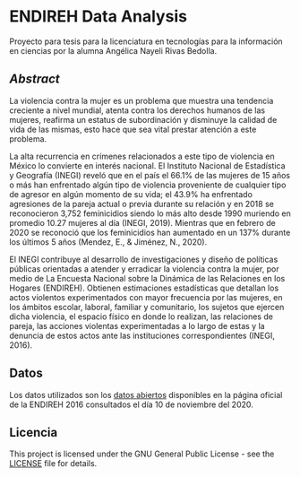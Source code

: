 # ENDIREH Data Analysis

Proyecto para tesis para la licenciatura en tecnologías para la información en ciencias por la alumna Angélica Nayeli Rivas Bedolla.

## _Abstract_

La violencia contra la mujer es un problema que muestra una tendencia creciente a nivel mundial, atenta contra los derechos humanos de las mujeres, reafirma un estatus de subordinación y disminuye la calidad de vida de las mismas, esto hace que sea vital prestar atención a este problema.

La alta recurrencia en crímenes relacionados a este tipo de violencia en México lo convierte en interés nacional. El Instituto Nacional de Estadística y Geografía (INEGI) reveló que en el país el 66.1% de las mujeres de 15 años o más han enfrentado algún tipo de violencia proveniente de cualquier tipo de agresor en algún momento de su vida; el 43.9% ha enfrentado agresiones de la pareja actual o previa durante su relación y en 2018 se reconocieron 3,752 feminicidios siendo lo más alto desde 1990 muriendo en promedio 10.27 mujeres al día (INEGI, 2019). Mientras que en febrero de 2020 se reconoció que los feminicidios han aumentado en un 137% durante los últimos 5 años (Mendez, E., & Jiménez, N., 2020).

El INEGI contribuye al desarrollo de investigaciones y diseño de políticas públicas orientadas a atender y erradicar la violencia contra la mujer, por medio de La Encuesta Nacional sobre la Dinámica de las Relaciones en los Hogares (ENDIREH). Obtienen estimaciones estadísticas que detallan los actos violentos experimentados con mayor frecuencia por las mujeres, en los ámbitos escolar, laboral, familiar y comunitario, los sujetos que ejercen dicha violencia, el espacio físico en donde lo realizan, las relaciones de pareja, las acciones violentas experimentadas a lo largo de estas y la denuncia de estos actos ante las instituciones correspondientes (INEGI, 2016).

## Datos

Los datos utilizados son los [datos abiertos](https://www.inegi.org.mx/programas/endireh/2016/#Datos_abiertos) disponibles en la página oficial de la ENDIREH 2016 consultados el día 10 de noviembre del 2020.

## Licencia

This project is licensed under the GNU General Public License - see the [LICENSE](LICENSE) file for details.
